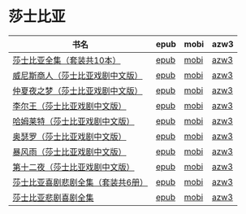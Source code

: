 # 莎士比亚

| 书名 | epub | mobi | azw3 |
| --- | --- | --- | --- |
| [莎士比亚全集（套装共10本）](http://ct.dalanmei.com/f/31084289-572115580-585563) | [epub](http://ct.dalanmei.com/f/31084289-572115580-585563) | [mobi](http://ct.dalanmei.com/f/31084289-571706544-70a55a) | [azw3](http://ct.dalanmei.com/f/31084289-572138647-a6a1c8) |
| [威尼斯商人（莎士比亚戏剧中文版）](http://ct.dalanmei.com/f/31084289-571913237-0e790e) | [epub](http://ct.dalanmei.com/f/31084289-571913237-0e790e) | [mobi](http://ct.dalanmei.com/f/31084289-571556342-155dc6) | [azw3](http://ct.dalanmei.com/f/31084289-572203517-e4cb63) |
| [仲夏夜之梦（莎士比亚戏剧中文版）](http://ct.dalanmei.com/f/31084289-571915365-b363e5) | [epub](http://ct.dalanmei.com/f/31084289-571915365-b363e5) | [mobi](http://ct.dalanmei.com/f/31084289-571557487-718334) | [azw3](http://ct.dalanmei.com/f/31084289-572203764-2a442a) |
| [李尔王（莎士比亚戏剧中文版）](http://ct.dalanmei.com/f/31084289-571915841-056677) | [epub](http://ct.dalanmei.com/f/31084289-571915841-056677) | [mobi](http://ct.dalanmei.com/f/31084289-571557576-36913b) | [azw3](http://ct.dalanmei.com/f/31084289-572203820-e5a3f9) |
| [哈姆莱特（莎士比亚戏剧中文版）](http://ct.dalanmei.com/f/31084289-571917135-706641) | [epub](http://ct.dalanmei.com/f/31084289-571917135-706641) | [mobi](http://ct.dalanmei.com/f/31084289-571558327-f91461) | [azw3](http://ct.dalanmei.com/f/31084289-572203933-8da8fe) |
| [奥瑟罗（莎士比亚戏剧中文版）](http://ct.dalanmei.com/f/31084289-571918093-e961a6) | [epub](http://ct.dalanmei.com/f/31084289-571918093-e961a6) | [mobi](http://ct.dalanmei.com/f/31084289-571558499-fd5fe7) | [azw3](http://ct.dalanmei.com/f/31084289-572204010-c2e4c9) |
| [暴风雨（莎士比亚戏剧中文版）](http://ct.dalanmei.com/f/31084289-571918199-de08da) | [epub](http://ct.dalanmei.com/f/31084289-571918199-de08da) | [mobi](http://ct.dalanmei.com/f/31084289-571558551-012a25) | [azw3](http://ct.dalanmei.com/f/31084289-572204022-cd0b95) |
| [第十二夜（莎士比亚戏剧中文版）](http://ct.dalanmei.com/f/31084289-571918524-07d370) | [epub](http://ct.dalanmei.com/f/31084289-571918524-07d370) | [mobi](http://ct.dalanmei.com/f/31084289-571558781-70adbe) | [azw3](http://ct.dalanmei.com/f/31084289-572204073-4ec5b1) |
| [莎士比亚喜剧悲剧全集（套装共6册）](http://ct.dalanmei.com/f/31084289-571777353-82aaba) | [epub](http://ct.dalanmei.com/f/31084289-571777353-82aaba) | [mobi](http://ct.dalanmei.com/f/31084289-571514673-304949) | [azw3](http://ct.dalanmei.com/f/31084289-571922738-c607a2) |
| [莎士比亚悲剧喜剧全集](http://ct.dalanmei.com/f/31084289-571876360-bcec4a) | [epub](http://ct.dalanmei.com/f/31084289-571876360-bcec4a) | [mobi](http://ct.dalanmei.com/f/31084289-571551553-772ea8) | [azw3](http://ct.dalanmei.com/f/31084289-572068547-84b938) |
